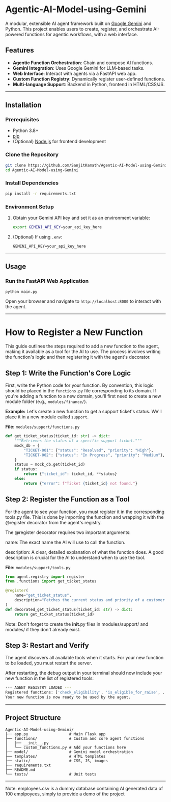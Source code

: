 # Agentic-AI-Model-using-Gemini

A modular, extensible AI agent framework built on [Google Gemini](https://deepmind.google/technologies/gemini/) and Python. This project enables users to create, register, and orchestrate AI-powered functions for agentic workflows, with a web interface.

## Features

- **Agentic Function Orchestration**: Chain and compose AI functions.
- **Gemini Integration**: Uses Google Gemini for LLM-based tasks.
- **Web Interface**: Interact with agents via a FastAPI web app.
- **Custom Function Registry**: Dynamically register user-defined functions.
- **Multi-language Support**: Backend in Python, frontend in HTML/CSS/JS.

---

## Installation

### Prerequisites

- Python 3.8+
- [pip](https://pip.pypa.io/en/stable/)
- (Optional) [Node.js](https://nodejs.org/) for frontend development

### Clone the Repository

```bash
git clone https://github.com/SanjitKamath/Agentic-AI-Model-using-Gemini.git
cd Agentic-AI-Model-using-Gemini
```

### Install Dependencies

```bash
pip install -r requirements.txt
```

### Environment Setup

1. Obtain your Gemini API key and set it as an environment variable:

   ```bash
   export GEMINI_API_KEY=your_api_key_here
   ```

2. (Optional) If using `.env`:

   ```
   GEMINI_API_KEY=your_api_key_here
   ```

---

## Usage

### Run the FastAPI Web Application

```bash
python main.py
```

Open your browser and navigate to `http://localhost:8000` to interact with the agent.

---

# How to Register a New Function

This guide outlines the steps required to add a new function to the agent, making it available as a tool for the AI to use. The process involves writing the function's logic and then registering it with the agent's decorator.


## Step 1: Write the Function's Core Logic

First, write the Python code for your function. By convention, this logic should be placed in the `functions.py` file corresponding to its domain. If you're adding a function to a new domain, you'll first need to create a new module folder (e.g., `modules/finance/`).

**Example:** Let's create a new function to get a support ticket's status. We'll place it in a new module called `support`.

**File:** `modules/support/functions.py`
```python
def get_ticket_status(ticket_id: str) -> dict:
    """Retrieves the status of a specific support ticket."""
    mock_db = {
        "TICKET-001": {"status": "Resolved", "priority": "High"},
        "TICKET-002": {"status": "In Progress", "priority": "Medium"},
    }
    status = mock_db.get(ticket_id)
    if status:
        return {"ticket_id": ticket_id, **status}
    else:
        return {"error": f"Ticket {ticket_id} not found."}
```
## Step 2: Register the Function as a Tool
For the agent to see your function, you must register it in the corresponding tools.py file. This is done by importing the function and wrapping it with the @register decorator from the agent's registry.

The @register decorator requires two important arguments:

name: The exact name the AI will use to call the function.

description: A clear, detailed explanation of what the function does. A good description is crucial for the AI to understand when to use the tool.

**File:** `modules/support/tools.py`

```python
from agent.registry import register
from .functions import get_ticket_status

@register(
    name="get_ticket_status",
    description="Fetches the current status and priority of a customer support ticket using its unique ID."
)
def decorated_get_ticket_status(ticket_id: str) -> dict:
    return get_ticket_status(ticket_id)
```
Note: Don't forget to create the __init__.py files in modules/support/ and modules/ if they don't already exist.

## Step 3: Restart and Verify
The agent discovers all available tools when it starts. For your new function to be loaded, you must restart the server.

After restarting, the debug output in your terminal should now include your new function in the list of registered tools:

```bash
--- AGENT REGISTRY LOADED ---
Registered functions: ['check_eligibility', 'is_eligible_for_raise', ..., 'get_ticket_status']
Your new function is now ready to be used by the agent.
```
---

## Project Structure

```
Agentic-AI-Model-using-Gemini/
├── app.py                  # Main Flask app
├── functions/              # Custom and core agent functions
│   ├── __init__.py
│   └── custom_functions.py # Add your functions here
├── model/                  # Gemini model orchestration
├── templates/              # HTML templates
├── static/                 # CSS, JS, images
├── requirements.txt
├── README.md
└── tests/                  # Unit tests
```

---
Note: employees.csv is a dummy database containing AI generated data of 100 emplpoyees, simply to provide a demo of the project
